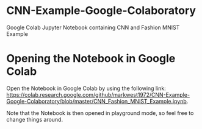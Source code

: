# CNN-Example-Google-Colaboratory
Google Colab Jupyter Notebook containing CNN and Fashion MNIST Example

# Opening the Notebook in Google Colab

Open the Notebook in Google Colab by using the following link: https://colab.research.google.com/github/markwest1972/CNN-Example-Google-Colaboratory/blob/master/CNN_Fashion_MNIST_Example.ipynb.

Note that the Notebook is then opened in playground mode, so feel free to change things around.

